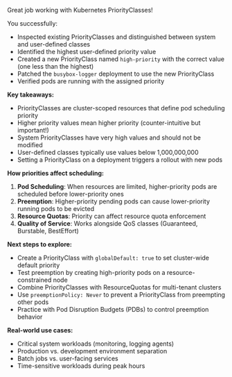 Great job working with Kubernetes PriorityClasses!

You successfully:
- Inspected existing PriorityClasses and distinguished between system and user-defined classes
- Identified the highest user-defined priority value
- Created a new PriorityClass named `high-priority` with the correct value (one less than the highest)
- Patched the `busybox-logger` deployment to use the new PriorityClass
- Verified pods are running with the assigned priority

**Key takeaways:**
- PriorityClasses are cluster-scoped resources that define pod scheduling priority
- Higher priority values mean higher priority (counter-intuitive but important!)
- System PriorityClasses have very high values and should not be modified
- User-defined classes typically use values below 1,000,000,000
- Setting a PriorityClass on a deployment triggers a rollout with new pods

**How priorities affect scheduling:**
1. **Pod Scheduling**: When resources are limited, higher-priority pods are scheduled before lower-priority ones
2. **Preemption**: Higher-priority pending pods can cause lower-priority running pods to be evicted
3. **Resource Quotas**: Priority can affect resource quota enforcement
4. **Quality of Service**: Works alongside QoS classes (Guaranteed, Burstable, BestEffort)

**Next steps to explore:**
- Create a PriorityClass with `globalDefault: true` to set cluster-wide default priority
- Test preemption by creating high-priority pods on a resource-constrained node
- Combine PriorityClasses with ResourceQuotas for multi-tenant clusters
- Use `preemptionPolicy: Never` to prevent a PriorityClass from preempting other pods
- Practice with Pod Disruption Budgets (PDBs) to control preemption behavior

**Real-world use cases:**
- Critical system workloads (monitoring, logging agents)
- Production vs. development environment separation
- Batch jobs vs. user-facing services
- Time-sensitive workloads during peak hours
